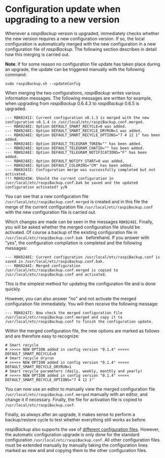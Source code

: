 # Configuration update when upgrading to a new version

Whenever a *raspiBackup* version is upgraded,
immediately checks whether the new version requires a new
configuration version. If so, the local configuration is automatically
merged with the new configuration in a new
configuration file of *raspiBackup*.
The following section describes in detail how this merging
is carried out.

**Note**:
If for some reason no configuration file update
has taken place during an upgrade, the update can be triggered manually with the following command:

```
sudo raspiBackup.sh --updateConfig
```

When merging the two configurations, *raspiBackup* writes
various information messages. The following messages are written
for example, when upgrading from *raspiBackup* 0.6.4.3 to *raspiBackup*
0.6.5 is upgraded.

```
--- RBK0241I: Current configuration v0.1.3 is merged with the new configuration v0.1.4 in /usr/local/etc/raspiBackup.conf.merged.
--- RBK0248I: Option DEFAULT_SMART_RECYCLE=0 was added.
--- RBK0248I: Option DEFAULT_SMART_RECYCLE_DRYRUN=1 was added.
--- RBK0248I: Option DEFAULT_SMART_RECYCLE_OPTIONS="7 4 12 1" has been added.
--- RBK0248I: Option DEFAULT_TELEGRAM_TOKEN="" has been added.
--- RBK0248I: Option DEFAULT_TELEGRAM_CHATID="" has been added.
--- RBK0248I: Option DEFAULT_TELEGRAM_NOTIFICATIONS="F" has been added.
--- RBK0248I: Option DEFAULT_NOTIFY_START=0 was added.
--- RBK0248I: Option DEFAULT_COLORING="CM" has been added.
--- RBK0243I: Configuration merge was successfully completed but not activated.
!!! RBK0245W: Should the current configuration in /usr/local/etc/raspiBackup.conf.bak be saved and the updated configuration activated? y/N
```

You can see that a new configuration file
`/usr/local/etc/raspiBackup.conf.merged` is created and in this file the
merge of the current configuration file
`/usr/local/etc/raspiBackup.conf` with the new configuration file
is carried out.

Which changes are made can be seen in the
messages `RBK0248I`. Finally, you will be asked whether the
merged configuration file should be activated. Of course
a backup of the existing configuration file in
`/usr/local/etc/raspiBackup.conf.bak ` beforehand. If you answer with "yes",
the configuration compilation is completed and the following
messages:

```
--- RBK0240I: Current configuration /usr/local/etc/raspiBackup.conf is saved in /usr/local/etc/raspiBackup.conf.bak.
--- RBK0244I: Merged configuration /usr/local/etc/raspiBackup.conf.merged is copied to /usr/local/etc/raspiBackup.conf and activated.
```

This is the simplest method for updating the configuration file
and is done quickly.

However, you can also answer "no" and not activate the merged configuration file
immediately. You will then receive the following
message:
```
--- RBK0247I: Now check the merged configuration file /usr/local/etc/raspiBackup.conf.merged and copy it to /usr/local/etc/raspiBackup.conf to finish the configuration update.
```

Within the merged configuration file, the new options are
marked as follows and are therefore easy to recognize:

```
# Smart recycle
# >>>>> NEW OPTION added in config version "0.1.4" <<<<<
DEFAULT_SMART_RECYCLE=0
# Smart recycle dryrun
# >>>>> NEW OPTION added in config version "0.1.4" <<<<<
DEFAULT_SMART_RECYCLE_DRYRUN=1
# Smart recycle parameters (daily, weekly, monthly and yearly)
# >>>>> NEW OPTION added in config version "0.1.4" <<<<<
DEFAULT_SMART_RECYCLE_OPTIONS="7 4 12 1"`
```

You can now use an editor to manually view the merged
configuration file `/usr/local/etc/raspiBackup.conf.merged` manually with an editor,
and change it if necessary. Finally, the file for
activation file is copied to `/usr/local/etc/raspiBackup.conf`.

Finally, as always after an upgrade, it makes sense to perform a backup/restore
cycle to test whether everything still works as before.

*raspiBackup* also supports the use of [different
configuration files](invocation-options.md#configFiles). However, the automatic configuration upgrade is only
done for the standard configuration `/usr/local/etc/raspiBackup.conf`.
All other configuration files must be extended manually by
manually taking the configuration lines marked as new and
and copying them to the other configuration files.

[.status]: translated
[.source]: https://www.linux-tips-and-tricks.de/de/raspibackupcategoried/567-raspibackup-konfigurationsupdate-nach-einem-upgrade-auf-eine-neue-version
[.source]: https://www.linux-tips-and-tricks.de/en/raspibackupcategorye/570-raspibackup-configuration-update-when-upgrading-to-a-new-version



